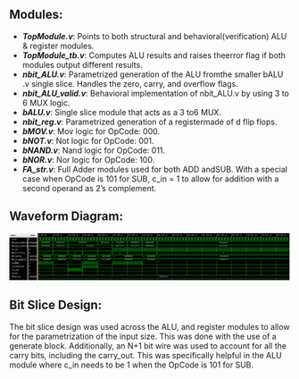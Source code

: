 ## Modules:

- ***TopModule.v***: Points to both structural and behavioral(verification) ALU & register modules.
- ***TopModule_tb.v***: Computes ALU results and raises theerror flag if both modules output different results.
- ***nbit_ALU.v***: Parametrized generation of the ALU fromthe smaller bALU .v single slice. Handles the zero, carry, and overflow flags.
- ***nbit_ALU_valid.v***: Behavioral implementation of nbit_ALU.v by using 3 to 6 MUX logic.
- ***bALU.v***: Single slice module that acts as a 3 to6 MUX.
- ***nbit_reg.v***: Parametrized generation of a registermade of d flip flops.
- ***bMOV.v***: Mov logic for OpCode: 000.
- ***bNOT.v***: Not logic for OpCode: 001.
- ***bNAND.v***: Nand logic for OpCode: 011.
- ***bNOR.v***: Nor logic for OpCode: 100.
- ***FA_str.v***: Full Adder modules used for both ADD andSUB. With a special case when OpCode is 101 for SUB, c_in = 1 to allow for addition with a second operand as 2’s complement.


## Waveform Diagram:

![Image1](./images/image1.png)


## Bit Slice Design:

The bit slice design was used across the ALU, and register modules to allow for the parametrization of the input size. This was done with the use of a generate block. Additionally, an N+1 bit wire was used to account for all the carry bits, including the carry_out. This was specifically helpful in the ALU module where c_in needs to be 1 when the OpCode is 101 for SUB.